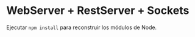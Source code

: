 # WebServer + RestServer + Sockets

Ejecutar ```npm install``` para reconstruir los módulos de Node.
